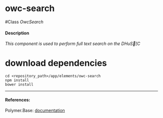owc-search
=========


#Class
*OwcSearch*

#### Description
*This component is used to perform full text search on the DHuS[C*

# download dependencies
```
cd <repository_path>/app/elements/owc-search
npm install
bower install
```

____________
#### References:
Polymer.Base: [documentation](http://polymer.github.io/polymer/)



